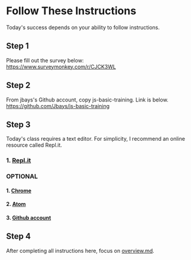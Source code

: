 # Follow These Instructions
Today's success depends on your ability to follow instructions.

## Step 1
Please fill out the survey below:
https://www.surveymonkey.com/r/CJCK3WL

## Step 2
From jbays's Github account, copy js-basic-training.  Link is below.
https://github.com/Jbays/js-basic-training

## Step 3
Today's class requires a text editor.  For simplicity, I recommend an online resource called Repl.it.

### 1. [Repl.it](https://repl.it/languages/javascript)

### OPTIONAL
#### 1. [Chrome](https://www.google.com/chrome/browser/desktop/index.html)
#### 2. [Atom](https://atom.io/)
#### 3. [Github account](https://github.com/join?source=prompt-code)

## Step 4
After completing all instructions here, focus on [overview.md](/overview.md).
